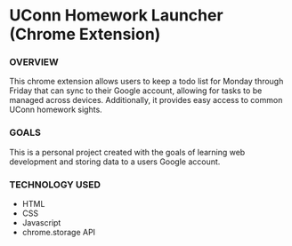 # UConn Homework Launcher (Chrome Extension)
### OVERVIEW
This chrome extension allows users to keep a todo list for Monday through Friday that can sync to their Google account, allowing for tasks to be managed across devices. Additionally, it provides easy access to common UConn homework sights.

### GOALS
This is a personal project created with the goals of learning web development and storing data to a users Google account.

### TECHNOLOGY USED
- HTML
- CSS
- Javascript
- chrome.storage API
